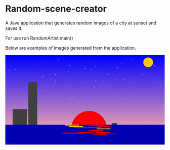 # Random-scene-creator
A Java application that generates random images of a city at sunset and saves it.

For use run RandomArtist.main()

Below are examples of images generated from the application.

![Images generated from the scene creator](https://github.com/saandypp/Random-scene-creator/blob/master/images/randomshot_1.png)

